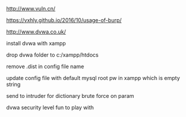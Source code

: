 http://www.vuln.cn/

https://vxhly.github.io/2016/10/usage-of-burp/

http://www.dvwa.co.uk/

install dvwa with xampp

drop dvwa folder to c:/xampp/htdocs

remove .dist in config file name

update config file with default mysql root pw in xampp which is empty string


send to intruder for dictionary brute force on param

dvwa security level fun to play with
